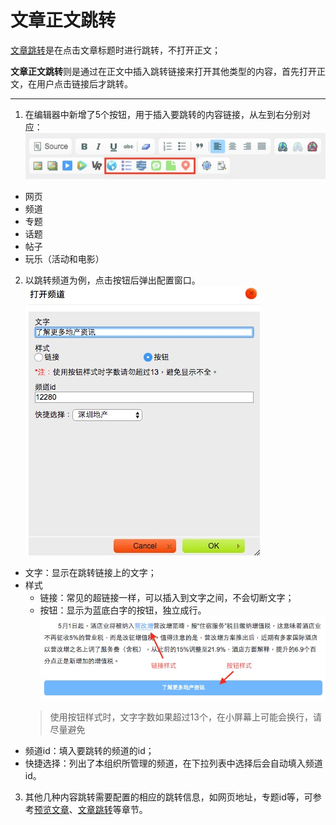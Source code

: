 # 文章正文跳转

[文章跳转](chapter09.html)是在点击文章标题时进行跳转，不打开正文；

**文章正文跳转**则是通过在正文中插入跳转链接来打开其他类型的内容，首先打开正文，在用户点击链接后才跳转。

----

1. 在编辑器中新增了5个按钮，用于插入要跳转的内容链接，从左到右分别对应：
![](img/28-1.jpg)
  - 网页
  - 频道
  - 专题
  - 话题
  - 帖子
  - 玩乐（活动和电影）

2. 以跳转频道为例，点击按钮后弹出配置窗口。
![](img/28-2.jpg)
  - 文字：显示在跳转链接上的文字；
  - 样式
    - 链接：常见的超链接一样，可以插入到文字之间，不会切断文字；
    - 按钮：显示为蓝底白字的按钮，独立成行。
    ![](img/28-3.jpg)
    > 使用按钮样式时，文字字数如果超过13个，在小屏幕上可能会换行，请尽量避免
  - 频道id：填入要跳转的频道的id；
  - 快捷选择：列出了本组织所管理的频道，在下拉列表中选择后会自动填入频道id。

3. 其他几种内容跳转需要配置的相应的跳转信息，如网页地址，专题id等，可参考[预览文章](chapter19.html)、[文章跳转](chapter09.html)等章节。


